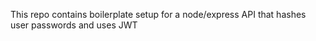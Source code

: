 This repo contains boilerplate setup for a node/express API that hashes user passwords and uses JWT
